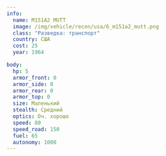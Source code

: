 ```yaml
---
info:
  name: M151A2 MUTT
  image: /img/vehicle/recon/usa/6_m151a2_mutt.png
  class: "Разведка: транспорт"
  country: США
  cost: 25
  year: 1964

body:
  hp: 5
  armor_front: 0
  armor_side: 0
  armor_rear: 0
  armor_top: 0
  size: Маленький
  stealth: Средний
  optics: Оч. хорошо
  speed: 80
  speed_road: 150
  fuel: 65
  autonomy: 1000
---
```

